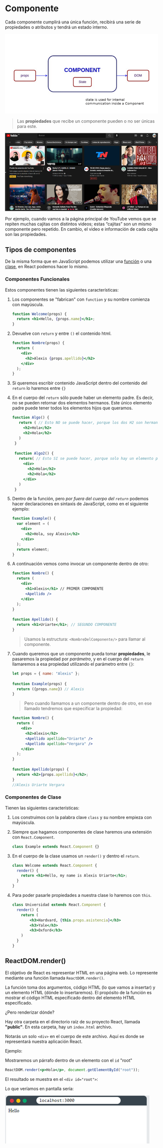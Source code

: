 # Componente

Cada componente cumplirá una única función, recibirá una serie de propiedades o atributos y tendrá un estado interno.

![componente](./Images/componente.png)

> Las **propiedades** que recibe un componente pueden o no ser únicas para este.

![youtube](./Images/youtube.png)

Por ejemplo, cuando vamos a la página principal de YouTube vemos que se repiten muchas cajitas con distintos videos; estas “cajitas” son un mismo componente pero repetido. En cambio, el video e información de cada cajita son las propiedades.

## Tipos de componentes

De la misma forma que en JavaScript podemos utilizar una [función](../../00-Languages/JavaScript/02-INTERMEDIATE/03-Functions.md) o una [clase](../../00-Languages/JavaScript/03-POO/03-Clases.md), en React podemos hacer lo mismo.

### Componentes Funcionales

Estos componentes tienen las siguientes características:

1. Los componentes se "fabrican" con `function` y su nombre comienza con mayúscula.

   ```jsx
   function Welcome(props) {
     return <h1>Hello, {props.name}</h1>;
   }
   ```

2. Devuelve con `return` y entre `()` el contenido html.

   ```jsx
   function Nombre(props) {
     return (
       <div>
         <h2>Alexis {props.apellido}</h2>
       </div>
     );
   }
   ```

3. Si queremos escribir contenido JavaScript dentro del contenido del `return` lo haremos entre `{}`

4. En el cuerpo del `return` sólo puede haber un elemento padre. Es decir, no se pueden retornar dos elementos hermanos. Este único elemento padre puede tener todos los elementos hijos que queramos.

   ```jsx
   function Algo() {
      return ( // Esto NO se puede hacer, porque los dos H2 son hermanos.
   	    <h2>Hola</h2>
   	    <h2>Hola</h2>
      )
    }

    function Algo2() {
      return( // Esto SI se puede hacer, porque solo hay un elemento padre.
   	    <div>
   		  <h2>Hola</h2>
   		  <h2>Hola</h2>
   	    </div>
      )
    }
   ```

5. Dentro de la función, pero _por fuera del cuerpo del `return`_ podemos hacer declaraciones en sintaxis de JavaScript, como en el siguiente ejemplo:

   ```jsx
   function Example() {
     var element = (
       <div>
         <h2>Hola, soy Alexis</h2>
       </div>
     );
     return element;
   }
   ```

6. A continuación vemos como invocar un componente dentro de otro:

   ```jsx
   function Nombre() {
     return (
       <div>
         <h1>Alexis</h1> // PRIMER COMPONENTE
         <Apellido />
       </div>
     );
   }

   function Apellido() {
     return <h1>Uriarte</h1>; // SEGUNDO COMPONENTE
   }
   ```

   > Usamos la estructura: `<NombreDelComponente/>` para llamar al componente.

7. Cuando queremos que un componente pueda tomar **propiedades**, le pasaremos la propiedad por _parámetro_, y en el cuerpo del `return` llamaremos a esa propiedad utilizando el parámetro entre `{}`:

   ```jsx
   let props = { name: "Alexis" };

   function Example(props) {
     return ({props.name}) // Alexis
   }
   ```

   > Pero cuando llamamos a un componente dentro de otro, en ese llamado tendremos que especificar la propiedad:

   ```jsx
   function Nombre() {
     return (
       <div>
         <h2>Alexis</h2>
         <Apellido apellido="Uriarte" />
         <Apellido apellido="Vergara" />
       </div>
     );
   }

   function Apellido(props) {
     return <h2>{props.apellido}</h2>;
   }
   //Alexis Uriarte Vergara
   ```

### Componentes de Clase

Tienen las siguientes características:

1. Los construimos con la palabra clave `class` y su nombre empieza con mayúscula.

2. Siempre que hagamos componentes de clase haremos una extensión con `React.Component`.

   ```jsx
   class Example extends React.Component {}
   ```

3. En el cuerpo de la clase usamos un `render()` y dentro el `return`.

   ```jsx
   class Welcome extends React.Component {
     render() {
       return <h1>Hello, my name is Alexis Uriarte</h1>;
     }
   }
   ```

4. Para poder pasarle propiedades a nuestra clase lo haremos con `this`.

   ```jsx
   class Universidad extends React.Component {
     render() {
   	   return (
   		   <h3>Hardvard, {this.props.asistencia}</h3>
   		   <h3>Yale</h3>
   		   <h3>Oxford</h3>
       )
     }
   }
   ```

## ReactDOM.render()

El objetivo de React es representar HTML en una página web. Lo represente mediante una función llamada `ReactDOM.render()`.

La función toma dos argumentos, código HTML (lo que vamos a insertar) y un elemento HTML (dónde lo insertaremos).
El propósito de la función es mostrar el código HTML especificado dentro del elemento HTML especificado.

¿Pero renderizar dónde?

Hay otra carpeta en el directorio raíz de su proyecto React, llamada **"public"**. En esta carpeta, hay un `index.html` archivo.

Notarás un solo `<div>` en el cuerpo de este archivo. Aquí es donde se representará nuestra aplicación React.

Ejemplo:

Mostraremos un párrafo dentro de un elemento con el `id` "root"

```jsx
ReactDOM.render(<p>Hola</p>, document.getElementById("root"));
```

El resultado se muestra en el `<div id="root">`:

<body>
  <div id="root"></div>
</body>

Lo que veríamos en pantalla sería:

![pantalla](./Images/reactDOM.png)
